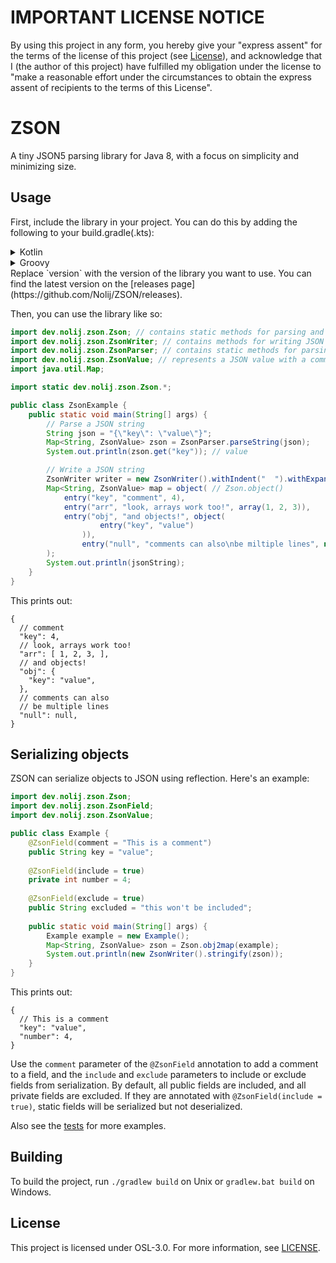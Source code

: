 # IMPORTANT LICENSE NOTICE

By using this project in any form, you hereby give your "express assent" for the terms of the license of this
project (see [License](#license)), and acknowledge that I (the author of this project) have fulfilled my obligation
under the license to "make a reasonable effort under the circumstances to obtain the express assent of recipients to
the terms of this License".

# ZSON
A tiny JSON5 parsing library for Java 8, with a focus on simplicity and minimizing size.

## Usage
First, include the library in your project. You can do this by adding the following to your build.gradle(.kts):
<details>
<summary>Kotlin</summary>

```kotlin
repositories {
    maven("https://maven.blamejared.com")
}

dependencies {
    implementation("dev.nolij:zson:version")
}
```
</details>
<details>
<summary>Groovy</summary>

```groovy
repositories {
    maven { url 'https://maven.blamejared.com' }
}

dependencies {
    implementation 'dev.nolij:zson:version'
}
```
</details>
Replace `version` with the version of the library you want to use.
You can find the latest version on the [releases page](https://github.com/Nolij/ZSON/releases).

Then, you can use the library like so:
```java
import dev.nolij.zson.Zson; // contains static methods for parsing and writing JSON
import dev.nolij.zson.ZsonWriter; // contains methods for writing JSON
import dev.nolij.zson.ZsonParser; // contains static methods for parsing JSON
import dev.nolij.zson.ZsonValue; // represents a JSON value with a comment
import java.util.Map;

import static dev.nolij.zson.Zson.*;

public class ZsonExample {
	public static void main(String[] args) {
		// Parse a JSON string
		String json = "{\"key\": \"value\"}";
		Map<String, ZsonValue> zson = ZsonParser.parseString(json);
		System.out.println(zson.get("key")); // value

		// Write a JSON string
		ZsonWriter writer = new ZsonWriter().withIndent("  ").withExpandArrays(false);
		Map<String, ZsonValue> map = object( // Zson.object()
			entry("key", "comment", 4),
			entry("arr", "look, arrays work too!", array(1, 2, 3)),
			entry("obj", "and objects!", object(
					entry("key", "value")
				)),
				entry("null", "comments can also\nbe miltiple lines", null)
		);
		System.out.println(jsonString);
	}
}

```

This prints out:
```json5
{
  // comment
  "key": 4,
  // look, arrays work too!
  "arr": [ 1, 2, 3, ],
  // and objects!
  "obj": {
    "key": "value", 
  },
  // comments can also
  // be multiple lines
  "null": null,
}
```

## Serializing objects
ZSON can serialize objects to JSON using reflection. Here's an example:
```java
import dev.nolij.zson.Zson;
import dev.nolij.zson.ZsonField;
import dev.nolij.zson.ZsonValue;

public class Example {
	@ZsonField(comment = "This is a comment")
	public String key = "value";
	
	@ZsonField(include = true)
	private int number = 4;
	
	@ZsonField(exclude = true)
	public String excluded = "this won't be included";
	
	public static void main(String[] args) {
		Example example = new Example();
		Map<String, ZsonValue> zson = Zson.obj2map(example);
		System.out.println(new ZsonWriter().stringify(zson));
	}
}
```

This prints out:
```json5
{
  // This is a comment
  "key": "value",
  "number": 4,
}
```

Use the `comment` parameter of the `@ZsonField` annotation to add a comment to a field, and the `include` and `exclude` parameters to include or exclude fields from serialization.
By default, all public fields are included, and all private fields are excluded. If they are annotated with `@ZsonField(include = true)`, static fields will be serialized but not deserialized.

Also see the [tests](src/test/java/ZsonTest.java) for more examples.

## Building
To build the project, run `./gradlew build` on Unix or `gradlew.bat build` on Windows.

## License

This project is licensed under OSL-3.0. For more information, see [LICENSE](LICENSE).
